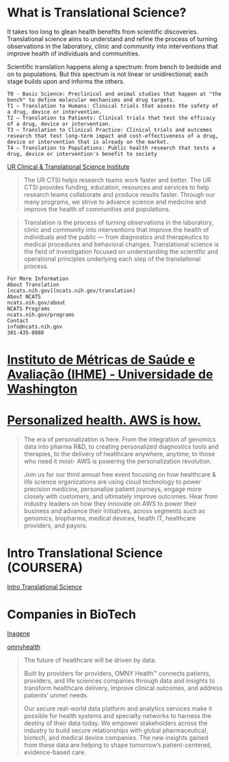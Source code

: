 # What is Translational Science?
It takes too long to glean health benefits from scientific discoveries. Translational science aims to understand and refine the process of turning observations in the laboratory, clinic and community into interventions that improve health of individuals and communities.

Scientific translation happens along a spectrum: from bench to bedside and on to populations. But this spectrum is not linear or unidirectional; each stage builds upon and informs the others.

    T0 - Basic Science: Preclinical and animal studies that happen at "the bench" to define molecular mechanisms and drug targets.
    T1 – Translation to Humans: Clinical trials that assess the safety of a drug, device or intervention.
    T2 – Translation to Patients: Clinical trials that test the efficacy of a drug, device or intervention.
    T3 – Translation to Clinical Practice: Clinical trials and outcomes research that test long-term impact and cost-effectiveness of a drug, device or intervention that is already on the market.
    T4 – Translation to Populations: Public health research that tests a drug, device or intervention's benefit to society
[UR Clinical & Translational Science Institute](https://www.urmc.rochester.edu/clinical-translational-science-institute.aspx)
>The UR CTSI helps research teams work faster and better. The UR CTSI provides funding, education, resources and services to help research teams collaborate and produce results faster. Through our many programs, we strive to advance science and medicine and improve the health of communities and populations.

>Translation is the process of turning observations in the laboratory, clinic and community into interventions that improve the health of individuals and the public — from diagnostics and therapeutics to medical procedures and behavioral changes. Translational science is the field of investigation focused on understanding the scientific and operational principles underlying each step of the translational process.

```
For More Information
About Translation
[ncats.nih.gov](ncats.nih.gov/translation)
About NCATS
ncats.nih.gov/about
NCATS Programs
ncats.nih.gov/programs
Contact
info@ncats.nih.gov
301-435-0888
```

# [Instituto de Métricas de Saúde e Avaliação (IHME) - Universidade de Washington](http://www.healthdata.org/)
# [Personalized health. AWS is how.](https://pages.awscloud.com/NAMER-field-IND-HCLS-Virtual-Symposium-2021-reg-event.html?trk=em_a134p000006vpWQAAY&trkCampaign=AWS_Healthcare_and_Life_Sciences_Virtual_Symposium&sc_channel=em&sc_campaign=NAMER_IND_WEBINAR_hcls-virtual-symposium_20210527_7014z000001gIx3&sc_medium=em_368984&sc_outcome=Field_Marketing&sc_geo=NAMER&sc_country=mult&sc_content=AWS_Event)
>The era of personalization is here. From the integration of genomics data into pharma R&D, to creating personalized diagnostics tools and therapies, to the delivery of healthcare anywhere, anytime, to those who need it most- AWS is powering the personalization revolution.
>
>Join us for our third annual free event focusing on how healthcare & life science organizations are using cloud technology to power precision medicine, personalize patient journeys, engage more closely with customers, and ultimately improve outcomes. Hear from industry leaders on how they innovate on AWS to power their business and advance their initiatives, across segments such as genomics, biopharma, medical devices, health IT, healthcare providers, and payors.


# Intro Translational Science (COURSERA)
[Intro Translational Science](https://www.coursera.org/learn/intro-translational-science/home/welcome)

# Companies in BioTech
[Inagene](https://inagene.com/pages/careers)

[omnyhealth](https://omnyhealth.com/)
>The future of healthcare will be driven by data.
>
>Built by providers for providers, OMNY Health™ connects patients, providers, and life sciences companies through data and insights to transform healthcare delivery, improve clinical outcomes, and address patients’ unmet needs.
>
>Our secure real-world data platform and analytics services make it possible for health systems and specialty networks to harness the destiny of their data today. We empower stakeholders across the industry to build secure relationships with global pharmaceutical, biotech, and medical device companies. The new insights gained from these data are helping to shape tomorrow’s patient-centered, evidence-based care.